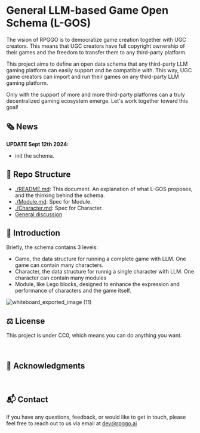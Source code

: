 # General LLM-based Game Open Schema (L-GOS)

The vision of RPGGO is to democratize game creation together with UGC creators. This means that UGC creators have full copyright ownership of their games and the freedom to transfer them to any third-party platform.

This project aims to define an open data schema that any third-party LLM gaming platform can easily support and be compatible with. This way, UGC game creators can import and run their games on any third-party LLM gaming platform.

Only with the support of more and more third-party platforms can a truly decentralized gaming ecosystem emerge. Let's work together toward this goal!

## 🗞️ News

**UPDATE Sept 12th 2024:**
- init the schema.


## 📂 Repo Structure

- [./README.md](./README.md): This document. An explanation of what L-GOS proposes, and the thinking behind the schema.
- [./Module.md](./schema/Module.md): Spec for Module. 
- [./Character.md](./schema/Character.md): Spec for Character. 
- [General discussion](https://github.com/RPGGO-AI/l-gos-spec/issues/1)



## 📑 Introduction

Briefly, the schema contains 3 levels:
- Game, the data structure for running a complete game with LLM. One game can contain many characters.
- Character, the data structure for runnig a single character with LLM. One character can contain many modules
- Module, like Lego blocks, designed to enhance the expression and performance of characters and the game itself.

![whiteboard_exported_image (11)](https://github.com/user-attachments/assets/0f9de6a9-1671-4eb6-91c4-2588aba9aa75)



## ⚖️ License

This project is under CC0, which means you can do anything you want.

<br>

## 🤝 Acknowledgments


<br>

## 📬 Contact

If you have any questions, feedback, or would like to get in touch, please feel free to reach out to us via email at [dev@rpggo.ai](mailto:dev@rpggo.ai)
